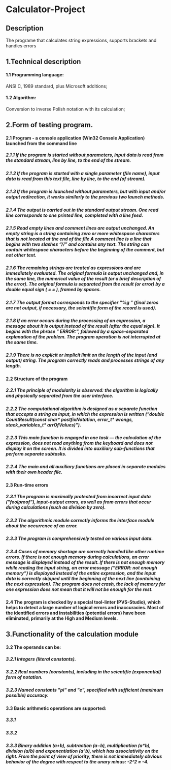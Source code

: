 # Calculator-Project

Description
-----------

The programe that calculates string expressions, supports brackets and handles errors


1.Technical description
---------------------

#### 1.1 Programming language:
  ANSI C, 1989 standard, plus Microsoft additions;
#### 1.2 Algorithm:
  Conversion to inverse Polish notation with its calculation;
  
  
2.Form of testing program.
--------------------------

#### 2.1 Program - a console application (Win32 Console Application) launched from the command line

##### 2.1.1 If the program is started without parameters, input data is read from the standard stream, line by line, to the end of the stream.
##### 2.1.2 If the program is started with a single parameter (file name), input data is read from this text file, line by line, to the end (of stream).
##### 2.1.3 If the program is launched without parameters, but with input and/or output redirection, it works similarly to the previous two launch methods.
##### 2.1.4 The output is carried out in the standard output stream. One read line corresponds to one printed line, completed with a line feed.
##### 2.1.5 Read empty lines and comment lines are output unchanged. An empty string is a string containing zero or more whitespace characters that is not located at the end of the file A comment line is a line that begins with two slashes “//” and contains any text. The string can contain whitespace characters before the beginning of the comment, but not other text.
##### 2.1.6 The remaining strings are treated as expressions and are immediately evaluated. The original formula is output unchanged and, in the same line, the numerical value of the result (or a brief description of the error). The original formula is separated from the result (or error) by a double equal sign ( = = ), framed by spaces.
##### 2.1.7 The output format corresponds to the specifier "%g " (final zeros are not output, if necessary, the scientific form of the record is used).
##### 2.1.8 If an error occurs during the processing of an expression, a message about it is output instead of the result (after the equal sign). It begins with the phrase " ERROR:", followed by a space-separated explanation of the problem. The program operation is not interrupted at the same time.
##### 2.1.9 There is no explicit or implicit limit on the length of the input (and output) string. The program correctly reads and processes strings of any length.

#### 2.2 Structure of the program

##### 2.2.1 The principle of modularity is observed: the algorithm is logically and physically separated from the user interface.
##### 2.2.2 The computational algorithm is designed as a separate function that accepts a string as input, in which the expression is written ("double CountResult(const char* postfixNotation, error_t* wrongs, stack_variables_t* arrOfValues)").
##### 2.2.3 This main function is engaged in one task — the calculation of the expression, does not read anything from the keyboard and does not display it on the screen. It is divided into auxiliary sub-functions that perform separate subtasks.
##### 2.2.4 The main and all auxiliary functions are placed in separate modules with their own header file.

#### 2.3 Run-time errors

##### 2.3.1 The program is maximally protected from incorrect input data ("foolproof"), input-output errors, as well as from errors that occur during calculations (such as division by zero).
##### 2.3.2 The algorithmic module correctly informs the interface module about the occurrence of an error.
##### 2.3.3 The program is comprehensively tested on various input data.
##### 2.3.4 Cases of memory shortage are correctly handled like other runtime errors. If there is not enough memory during calculations, an error message is displayed instead of the result. If there is not enough memory while reading the input string, an error message (“ERROR: not enough memory”) is displayed instead of the entire expression, and the input data is correctly skipped until the beginning of the next line (containing the next expression). The program does not crash, the lack of memory for one expression does not mean that it will not be enough for the rest.

#### 2.4 The program is checked by a special tool-linter (PVS-Studio), which helps to detect a large number of logical errors and inaccuracies. Most of the identified errors and instabilities (potential errors) have been eliminated, primarily at the High and Medium levels.

3.Functionality of the calculation module
------------------------------------------

#### 3.2 The operands can be:

##### 3.2.1 Integers (literal constants).
##### 3.2.2 Real numbers (constants), including in the scientific (exponential) form of notation.
##### 3.2.3 Named constants "pi" and "e", specified with sufficient (maximum possible) accuracy.

#### 3.3 Basic arithmetic operations are supported:

##### 3.3.1
##### 3.3.2
##### 3.3.3 Binary addition (a+b), subtraction (a−b), multiplication (a\*b), division (a/b) and exponentiation (a^b), which has associativity on the right. From the point of view of priority, there is not immediately obvious behavior of the degree with respect to the unary minus: -2^2 = -4.

